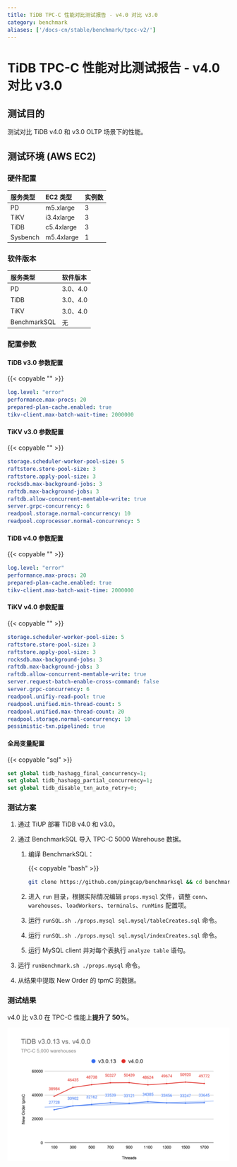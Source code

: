 ```yaml
---
title: TiDB TPC-C 性能对比测试报告 - v4.0 对比 v3.0
category: benchmark
aliases: ['/docs-cn/stable/benchmark/tpcc-v2/']
---
```


# TiDB TPC-C 性能对比测试报告 - v4.0 对比 v3.0

## 测试目的

测试对比 TiDB v4.0 和 v3.0 OLTP 场景下的性能。

## 测试环境 (AWS EC2)

### 硬件配置

| 服务类型   | EC2 类型   |    实例数  |
|:----------|:----------|:----------|
| PD        | m5.xlarge |     3     |
| TiKV      | i3.4xlarge|     3     |
| TiDB      | c5.4xlarge|     3     |
| Sysbench  | m5.4xlarge|     1     |

### 软件版本

| 服务类型   | 软件版本    |
|:----------|:-----------|
| PD        | 3.0、4.0   |
| TiDB      | 3.0、4.0   |
| TiKV      | 3.0、4.0   |
| BenchmarkSQL  | 无     |

### 配置参数

#### TiDB v3.0 参数配置

{{< copyable "" >}}

```yaml
log.level: "error"
performance.max-procs: 20
prepared-plan-cache.enabled: true
tikv-client.max-batch-wait-time: 2000000
```

#### TiKV v3.0 参数配置

{{< copyable "" >}}

```yaml
storage.scheduler-worker-pool-size: 5
raftstore.store-pool-size: 3
raftstore.apply-pool-size: 3
rocksdb.max-background-jobs: 3
raftdb.max-background-jobs: 3
raftdb.allow-concurrent-memtable-write: true
server.grpc-concurrency: 6
readpool.storage.normal-concurrency: 10
readpool.coprocessor.normal-concurrency: 5
```

#### TiDB v4.0 参数配置

{{< copyable "" >}}

```yaml
log.level: "error"
performance.max-procs: 20
prepared-plan-cache.enabled: true
tikv-client.max-batch-wait-time: 2000000
```

#### TiKV v4.0 参数配置

{{< copyable "" >}}

```yaml
storage.scheduler-worker-pool-size: 5
raftstore.store-pool-size: 3
raftstore.apply-pool-size: 3
rocksdb.max-background-jobs: 3
raftdb.max-background-jobs: 3
raftdb.allow-concurrent-memtable-write: true
server.request-batch-enable-cross-command: false
server.grpc-concurrency: 6
readpool.unifiy-read-pool: true
readpool.unified.min-thread-count: 5
readpool.unified.max-thread-count: 20
readpool.storage.normal-concurrency: 10
pessimistic-txn.pipelined: true
```

#### 全局变量配置

{{< copyable "sql" >}}

```sql
set global tidb_hashagg_final_concurrency=1;
set global tidb_hashagg_partial_concurrency=1;
set global tidb_disable_txn_auto_retry=0;
```

### 测试方案

1. 通过 TiUP 部署 TiDB v4.0 和 v3.0。

2. 通过 BenchmarkSQL 导入 TPC-C 5000 Warehouse 数据。

    1. 编译 BenchmarkSQL：

        {{< copyable "bash" >}}

        ```bash
        git clone https://github.com/pingcap/benchmarksql && cd benchmarksql && ant
        ```

    2. 进入 `run` 目录，根据实际情况编辑 `props.mysql` 文件，调整 `conn`、`warehouses`、`loadWorkers`、`terminals`、`runMins` 配置项。

    3. 运行 `runSQL.sh ./props.mysql sql.mysql/tableCreates.sql` 命令。

    4. 运行 `runSQL.sh ./props.mysql sql.mysql/indexCreates.sql` 命令。

    5. 运行 MySQL client 并对每个表执行 `analyze table` 语句。

3. 运行 `runBenchmark.sh ./props.mysql` 命令。

4. 从结果中提取 New Order 的 tpmC 的数据。

### 测试结果

v4.0 比 v3.0 在 TPC-C 性能上**提升了 50%**。

![TPC-C](/media/tpcc_v4vsv3.png)
